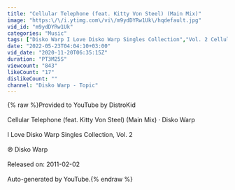 ```yaml
---
title: "Cellular Telephone (feat. Kitty Von Steel) (Main Mix)"
image: "https:\/\/i.ytimg.com\/vi\/m9ydDYRw1Uk\/hqdefault.jpg"
vid_id: "m9ydDYRw1Uk"
categories: "Music"
tags: ["Disko Warp I Love Disko Warp Singles Collection","Vol. 2 Cellular Telephone (feat. Kitty Von Steel) (Main Mix)"]
date: "2022-05-23T04:04:10+03:00"
vid_date: "2020-11-20T06:35:15Z"
duration: "PT3M25S"
viewcount: "843"
likeCount: "17"
dislikeCount: ""
channel: "Disko Warp - Topic"
---
```

{% raw %}Provided to YouTube by DistroKid<br /><br />Cellular Telephone (feat. Kitty Von Steel) (Main Mix) · Disko Warp<br /><br />I Love Disko Warp Singles Collection, Vol. 2<br /><br />℗ Disko Warp<br /><br />Released on: 2011-02-02<br /><br />Auto-generated by YouTube.{% endraw %}
